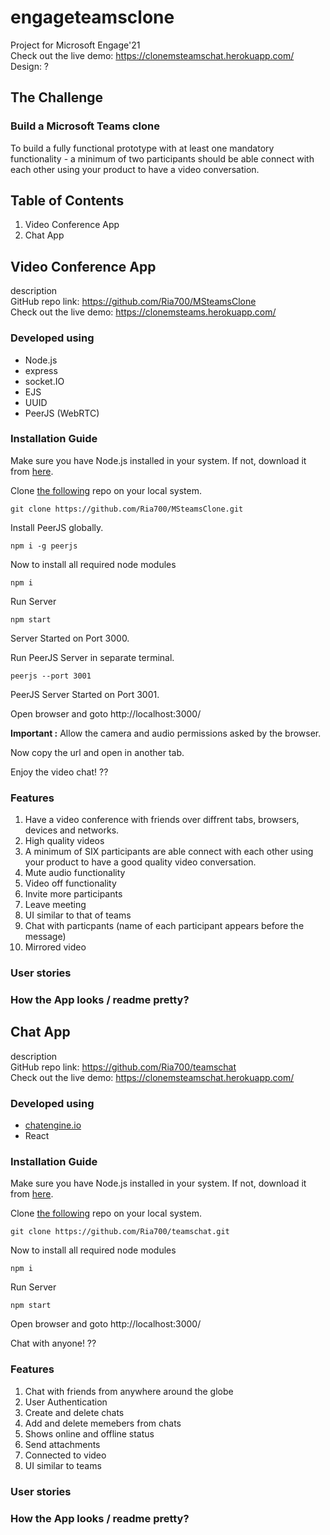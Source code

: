 # engageteamsclone
Project for Microsoft Engage'21  
Check out the live demo: https://clonemsteamschat.herokuapp.com/  
Design: ?

## The Challenge
### Build a Microsoft Teams clone
To build a fully functional prototype with at least one mandatory functionality - a minimum of two participants should be able connect with each other using your product to have a video conversation.

## Table of Contents
1. Video Conference App
2. Chat App

## Video Conference App
description  
GitHub repo link: https://github.com/Ria700/MSteamsClone  
Check out the live demo: https://clonemsteams.herokuapp.com/  

### Developed using
- Node.js
- express
- socket.IO
- EJS
- UUID
- PeerJS (WebRTC)

### Installation Guide
Make sure you have Node.js installed in your system. If not, download it from [here](https://nodejs.org/en/download/).

Clone [the following](https://github.com/Ria700/MSteamsClone) repo on your local system.

    git clone https://github.com/Ria700/MSteamsClone.git

Install PeerJS globally.

    npm i -g peerjs 

Now to install all required node modules

    npm i

Run Server

    npm start

Server Started on Port 3000.

Run PeerJS Server in separate terminal.

    peerjs --port 3001

PeerJS Server Started on Port 3001.  

Open browser and goto http://localhost:3000/

**Important :** Allow the camera and audio permissions asked by the browser.

Now copy the url and open in another tab.

Enjoy the video chat! ??

### Features
1. Have a video conference with friends over diffrent tabs, browsers, devices and networks.
2. High quality videos
3. A minimum of SIX participants are able connect with each other using your product to have a good quality video conversation.
4. Mute audio functionality
5. Video off functionality
6. Invite more participants
7. Leave meeting
8. UI similar to that of teams
9. Chat with particpants (name of each participant appears before the message)
10. Mirrored video

### User stories

### How the App looks / readme pretty?

## Chat App
description  
GitHub repo link: https://github.com/Ria700/teamschat  
Check out the live demo: https://clonemsteamschat.herokuapp.com/  

### Developed using
- [chatengine.io](https://chatengine.io/)
- React

### Installation Guide
Make sure you have Node.js installed in your system. If not, download it from [here](https://nodejs.org/en/download/).

Clone [the following](https://github.com/Ria700/teamschat) repo on your local system.

    git clone https://github.com/Ria700/teamschat.git

Now to install all required node modules

    npm i

Run Server

    npm start

Open browser and goto http://localhost:3000/

Chat with anyone! ??

### Features
1. Chat with friends from anywhere around the globe
2. User Authentication
3. Create and delete chats
4. Add and delete memebers from chats
5. Shows online and offline status
6. Send attachments
7. Connected to video 
8. UI similar to teams

### User stories

### How the App looks / readme pretty?

